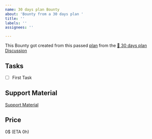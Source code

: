 ```yaml
---
name: 30 days plan Bounty
about: 'Bounty from a 30 days plan '
title: ''
labels: ''
assignees: ''

---
```


This Bounty got created from this passed [plan](link) from the [📜 30 days plan Discussion](https://github.com/mylife-plus/myLife/discussions/1)

## Tasks
- [ ] First Task

## Support Material
[Support Material](link)

## Price
0$ (ETA 0h)
